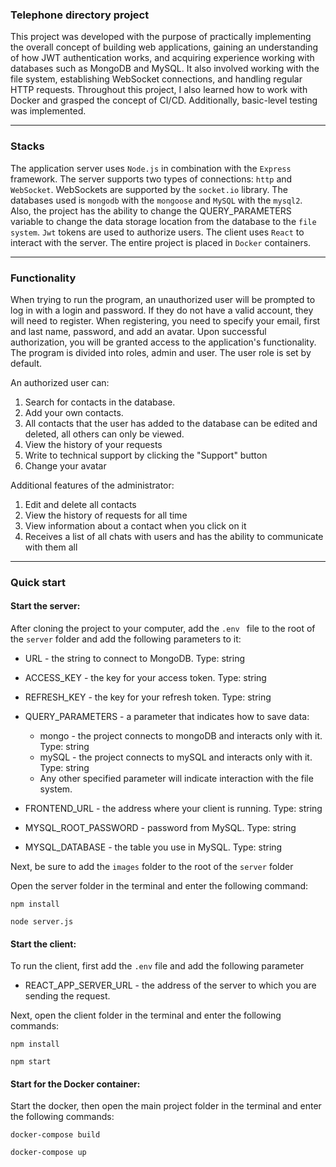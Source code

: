 ### Telephone directory project

This project was developed with the purpose of practically implementing the overall concept of building web applications, gaining an understanding of how JWT authentication works, and acquiring experience working with databases such as MongoDB and MySQL. It also involved working with the file system, establishing WebSocket connections, and handling regular HTTP requests. Throughout this project, I also learned how to work with Docker and grasped the concept of CI/CD. Additionally, basic-level testing was implemented.

---

### Stacks

The application server uses `Node.js` in combination with the `Express` framework. The server supports two types of connections: `http` and `WebSocket`. WebSockets are supported by the `socket.io` library. The databases used is `mongodb` with the `mongoose` and `MySQL` with the `mysql2`. Also, the project has the ability to change the QUERY_PARAMETERS variable to change the data storage location from the database to the `file system`. `Jwt` tokens are used to authorize users. The client uses `React` to interact with the server. The entire project is placed in `Docker` containers.

---

### Functionality

When trying to run the program, an unauthorized user will be prompted to log in with a login and password. If they do not have a valid account, they will need to register. When registering, you need to specify your email, first and last name, password, and add an avatar.
Upon successful authorization, you will be granted access to the application's functionality.
The program is divided into roles, admin and user. The user role is set by default.

An authorized user can:

1. Search for contacts in the database.
2. Add your own contacts.
3. All contacts that the user has added to the database can be edited and deleted, all others can only be viewed.
4. View the history of your requests
5. Write to technical support by clicking the "Support" button
6. Сhange your avatar

Additional features of the administrator:

1. Edit and delete all contacts
2. View the history of requests for all time
3. View information about a contact when you click on it
4. Receives a list of all chats with users and has the ability to communicate with them all

---

### Quick start

#### Start the server:

After cloning the project to your computer, add the `.env ` file to the root of the `server` folder and add the following parameters to it:

- URL - the string to connect to MongoDB. Type: string

- ACCESS_KEY - the key for your access token. Type: string

- REFRESH_KEY - the key for your refresh token. Type: string

- QUERY_PARAMETERS - a parameter that indicates how to save data:

  - mongo - the project connects to mongoDB and interacts only with it. Type: string
  - mySQL - the project connects to mySQL and interacts only with it. Type: string
  - Any other specified parameter will indicate interaction with the file system.

- FRONTEND_URL - the address where your client is running. Type: string

- MYSQL_ROOT_PASSWORD - password from MySQL. Type: string

- MYSQL_DATABASE - the table you use in MySQL. Type: string

Next, be sure to add the `images` folder to the root of the `server` folder

Open the server folder in the terminal and enter the following command:

```JS
npm install
```

```JS
node server.js
```

#### Start the client:

To run the client, first add the `.env` file and add the following parameter

- REACT_APP_SERVER_URL - the address of the server to which you are sending the request.

Next, open the client folder in the terminal and enter the following commands:

```JS
npm install
```

```JS
npm start
```

#### Start for the Docker container:

Start the docker, then open the main project folder in the terminal and enter the following commands:

```JS
docker-compose build
```

```JS
docker-compose up
```
